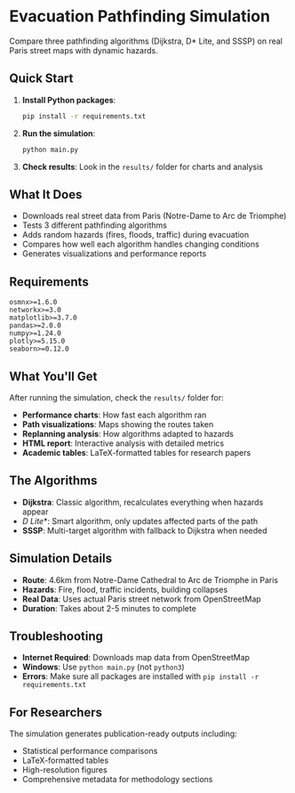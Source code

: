 # Evacuation Pathfinding Simulation

Compare three pathfinding algorithms (Dijkstra, D* Lite, and SSSP) on real Paris street maps with dynamic hazards.

## Quick Start

1. **Install Python packages**:
   ```bash
   pip install -r requirements.txt
   ```

2. **Run the simulation**:
   ```bash
   python main.py
   ```

3. **Check results**: Look in the `results/` folder for charts and analysis

## What It Does

- Downloads real street data from Paris (Notre-Dame to Arc de Triomphe)
- Tests 3 different pathfinding algorithms
- Adds random hazards (fires, floods, traffic) during evacuation
- Compares how well each algorithm handles changing conditions
- Generates visualizations and performance reports

## Requirements

```
osmnx>=1.6.0
networkx>=3.0
matplotlib>=3.7.0
pandas>=2.0.0
numpy>=1.24.0
plotly>=5.15.0
seaborn>=0.12.0
```

## What You'll Get

After running the simulation, check the `results/` folder for:

- **Performance charts**: How fast each algorithm ran
- **Path visualizations**: Maps showing the routes taken
- **Replanning analysis**: How algorithms adapted to hazards
- **HTML report**: Interactive analysis with detailed metrics
- **Academic tables**: LaTeX-formatted tables for research papers

## The Algorithms

- **Dijkstra**: Classic algorithm, recalculates everything when hazards appear
- **D* Lite**: Smart algorithm, only updates affected parts of the path
- **SSSP**: Multi-target algorithm with fallback to Dijkstra when needed

## Simulation Details

- **Route**: 4.6km from Notre-Dame Cathedral to Arc de Triomphe in Paris
- **Hazards**: Fire, flood, traffic incidents, building collapses
- **Real Data**: Uses actual Paris street network from OpenStreetMap
- **Duration**: Takes about 2-5 minutes to complete

## Troubleshooting

- **Internet Required**: Downloads map data from OpenStreetMap
- **Windows**: Use `python main.py` (not `python3`)
- **Errors**: Make sure all packages are installed with `pip install -r requirements.txt`

## For Researchers

The simulation generates publication-ready outputs including:
- Statistical performance comparisons
- LaTeX-formatted tables
- High-resolution figures
- Comprehensive metadata for methodology sections
